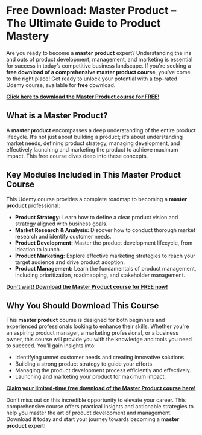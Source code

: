 # Free Download: Master Product – The Ultimate Guide to Product Mastery

Are you ready to become a **master product** expert? Understanding the ins and outs of product development, management, and marketing is essential for success in today’s competitive business landscape. If you're seeking a **free download of a comprehensive master product course**, you've come to the right place! Get ready to unlock your potential with a top-rated Udemy course, available for **free** download.

[**Click here to download the Master Product course for FREE!**](https://udemywork.com/master-product)

## What is a Master Product?

A **master product** encompasses a deep understanding of the entire product lifecycle. It’s not just about building a product; it's about understanding market needs, defining product strategy, managing development, and effectively launching and marketing the product to achieve maximum impact. This free course dives deep into these concepts.

## Key Modules Included in This Master Product Course

This Udemy course provides a complete roadmap to becoming a **master product** professional:

*   **Product Strategy:** Learn how to define a clear product vision and strategy aligned with business goals.
*   **Market Research & Analysis:** Discover how to conduct thorough market research and identify customer needs.
*   **Product Development:** Master the product development lifecycle, from ideation to launch.
*   **Product Marketing:** Explore effective marketing strategies to reach your target audience and drive product adoption.
*   **Product Management:** Learn the fundamentals of product management, including prioritization, roadmapping, and stakeholder management.

[**Don't wait! Download the Master Product course for FREE now!**](https://udemywork.com/master-product)

## Why You Should Download This Course

This **master product** course is designed for both beginners and experienced professionals looking to enhance their skills. Whether you're an aspiring product manager, a marketing professional, or a business owner, this course will provide you with the knowledge and tools you need to succeed. You'll gain insights into:

*   Identifying unmet customer needs and creating innovative solutions.
*   Building a strong product strategy to guide your efforts.
*   Managing the product development process efficiently and effectively.
*   Launching and marketing your product for maximum impact.

[**Claim your limited-time free download of the Master Product course here!**](https://udemywork.com/master-product)

Don’t miss out on this incredible opportunity to elevate your career. This comprehensive course offers practical insights and actionable strategies to help you master the art of product development and management. Download it today and start your journey towards becoming a **master product** expert!
